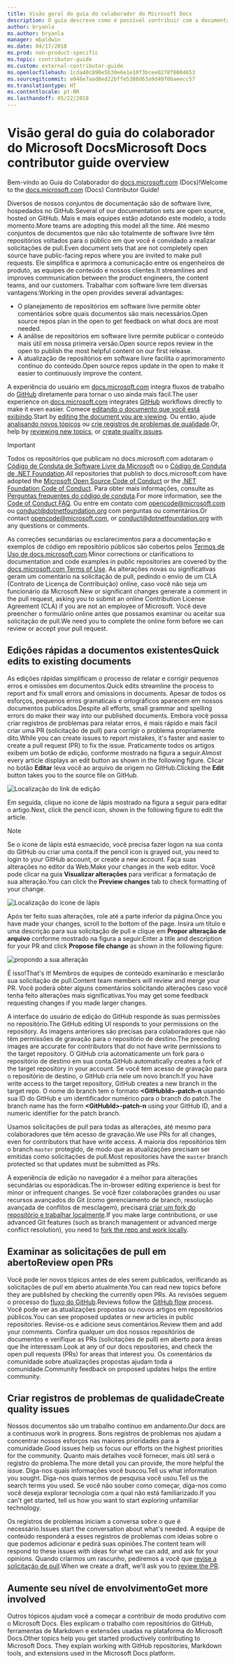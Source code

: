 ```yaml
---
title: Visão geral do guia do colaborador do Microsoft Docs
description: O guia descreve como é possível contribuir com a documentação da Microsoft do site docs.microsoft.com.
author: bryanla
ms.author: bryanla
manager: mbaldwin
ms.date: 04/17/2018
ms.prod: non-product-specific
ms.topic: contributor-guide
ms.custom: external-contributor-guide
ms.openlocfilehash: 1cda40c890e5b30e6e1e10f3bcee0278f8004653
ms.sourcegitcommit: e046e7aad8ed22bffe5380d63a9d40f0baeecc57
ms.translationtype: HT
ms.contentlocale: pt-BR
ms.lasthandoff: 05/22/2018
---
```

# <a name="microsoft-docs-contributor-guide-overview"></a><span data-ttu-id="fd05f-103">Visão geral do guia do colaborador do Microsoft Docs</span><span class="sxs-lookup"><span data-stu-id="fd05f-103">Microsoft Docs contributor guide overview</span></span>

<span data-ttu-id="fd05f-104">Bem-vindo ao Guia do Colaborador do [docs.microsoft.com](https://docs.microsoft.com) (Docs)!</span><span class="sxs-lookup"><span data-stu-id="fd05f-104">Welcome to the [docs.microsoft.com](https://docs.microsoft.com) (Docs) Contributor Guide!</span></span>

<span data-ttu-id="fd05f-105">Diversos de nossos conjuntos de documentação são de software livre, hospedados no GitHub.</span><span class="sxs-lookup"><span data-stu-id="fd05f-105">Several of our documentation sets are open source, hosted on GitHub.</span></span> <span data-ttu-id="fd05f-106">Mais e mais equipes estão adotando este modelo, a todo momento.</span><span class="sxs-lookup"><span data-stu-id="fd05f-106">More teams are adopting this model all the time.</span></span> <span data-ttu-id="fd05f-107">Até mesmo conjuntos de documentos que não são totalmente de software livre têm repositórios voltados para o público em que você é convidado a realizar solicitações de pull.</span><span class="sxs-lookup"><span data-stu-id="fd05f-107">Even document sets that are not completely open source have public-facing repos where you are invited to make pull requests.</span></span> <span data-ttu-id="fd05f-108">Ele simplifica e aprimora a comunicação entre os engenheiros de produto, as equipes de conteúdo e nossos clientes.</span><span class="sxs-lookup"><span data-stu-id="fd05f-108">It streamlines and improves communication between the product engineers, the content teams, and our customers.</span></span> <span data-ttu-id="fd05f-109">Trabalhar com software livre tem diversas vantagens:</span><span class="sxs-lookup"><span data-stu-id="fd05f-109">Working in the open provides several advantages:</span></span>

- <span data-ttu-id="fd05f-110">O planejamento de repositórios em software livre permite obter comentários sobre quais documentos são mais necessários.</span><span class="sxs-lookup"><span data-stu-id="fd05f-110">Open source repos plan in the open to get feedback on what docs are most needed.</span></span>
- <span data-ttu-id="fd05f-111">A análise de repositórios em software livre permite publicar o conteúdo mais útil em nossa primeira versão.</span><span class="sxs-lookup"><span data-stu-id="fd05f-111">Open source repos review in the open to publish the most helpful content on our first release.</span></span>
- <span data-ttu-id="fd05f-112">A atualização de repositórios em software livre facilita o aprimoramento contínuo do conteúdo.</span><span class="sxs-lookup"><span data-stu-id="fd05f-112">Open source repos update in the open to make it easier to continuously improve the content.</span></span>

<span data-ttu-id="fd05f-113">A experiência do usuário em [docs.microsoft.com](https://docs.microsoft.com) integra fluxos de trabalho do [GitHub](https://github.com) diretamente para tornar o uso ainda mais fácil.</span><span class="sxs-lookup"><span data-stu-id="fd05f-113">The user experience on [docs.microsoft.com](https://docs.microsoft.com) integrates [GitHub](https://github.com) workflows directly to make it even easier.</span></span> <span data-ttu-id="fd05f-114">Comece [editando o documento que você está exibindo](#quick-edits-to-existing-documents).</span><span class="sxs-lookup"><span data-stu-id="fd05f-114">Start by [editing the document you are viewing](#quick-edits-to-existing-documents).</span></span> <span data-ttu-id="fd05f-115">Ou então, ajude [analisando novos tópicos](#review-open-prs) ou [crie registros de problemas de qualidade](#create-quality-issues).</span><span class="sxs-lookup"><span data-stu-id="fd05f-115">Or, help by [reviewing new topics](#review-open-prs), or [create quality issues](#create-quality-issues).</span></span>

> [!IMPORTANT]
> <span data-ttu-id="fd05f-116">Todos os repositórios que publicam no docs.microsoft.com adotaram o [Código de Conduta de Software Livre da Microsoft](https://opensource.microsoft.com/codeofconduct/) ou o [Código de Conduta de .NET Foundation](https://dotnetfoundation.org/code-of-conduct).</span><span class="sxs-lookup"><span data-stu-id="fd05f-116">All repositories that publish to docs.microsoft.com have adopted the [Microsoft Open Source Code of Conduct](https://opensource.microsoft.com/codeofconduct/) or the [.NET Foundation Code of Conduct](https://dotnetfoundation.org/code-of-conduct).</span></span> <span data-ttu-id="fd05f-117">Para obter mais informações, consulte as [Perguntas frequentes do código de conduta](https://opensource.microsoft.com/codeofconduct/faq/).</span><span class="sxs-lookup"><span data-stu-id="fd05f-117">For more information, see the [Code of Conduct FAQ](https://opensource.microsoft.com/codeofconduct/faq/).</span></span> <span data-ttu-id="fd05f-118">Ou entre em contato com [opencode@microsoft.com](mailto:opencode@microsoft.com) ou [conduct@dotnetfoundation.org](mailto:conduct@dotnetfoundation.org) com perguntas ou comentários.</span><span class="sxs-lookup"><span data-stu-id="fd05f-118">Or contact [opencode@microsoft.com](mailto:opencode@microsoft.com), or [conduct@dotnetfoundation.org](mailto:conduct@dotnetfoundation.org) with any questions or comments.</span></span><br>
>
> <span data-ttu-id="fd05f-119">As correções secundárias ou esclarecimentos para a documentação e exemplos de código em repositório públicos são cobertos pelos [Termos de Uso de docs.microsoft.com](https://docs.microsoft.com/legal/termsofuse).</span><span class="sxs-lookup"><span data-stu-id="fd05f-119">Minor corrections or clarifications to documentation and code examples in public repositories are covered by the [docs.microsoft.com Terms of Use](https://docs.microsoft.com/legal/termsofuse).</span></span> <span data-ttu-id="fd05f-120">As alterações novas ou significativas geram um comentário na solicitação de pull, pedindo o envio de um CLA (Contrato de Licença de Contribuição) online, caso você não seja um funcionário da Microsoft.</span><span class="sxs-lookup"><span data-stu-id="fd05f-120">New or significant changes generate a comment in the pull request, asking you to submit an online Contribution License Agreement (CLA) if you are not an employee of Microsoft.</span></span> <span data-ttu-id="fd05f-121">Você deve preencher o formulário online antes que possamos examinar ou aceitar sua solicitação de pull.</span><span class="sxs-lookup"><span data-stu-id="fd05f-121">We need you to complete the online form before we can review or accept your pull request.</span></span>

## <a name="quick-edits-to-existing-documents"></a><span data-ttu-id="fd05f-122">Edições rápidas a documentos existentes</span><span class="sxs-lookup"><span data-stu-id="fd05f-122">Quick edits to existing documents</span></span>

<span data-ttu-id="fd05f-123">As edições rápidas simplificam o processo de relatar e corrigir pequenos erros e omissões em documentos.</span><span class="sxs-lookup"><span data-stu-id="fd05f-123">Quick edits streamline the process to report and fix small errors and omissions in documents.</span></span> <span data-ttu-id="fd05f-124">Apesar de todos os esforços, pequenos erros gramaticais e ortográficos aparecem em nossos documentos publicados.</span><span class="sxs-lookup"><span data-stu-id="fd05f-124">Despite all efforts, small grammar and spelling errors do make their way into our published documents.</span></span> <span data-ttu-id="fd05f-125">Embora você possa criar registros de problemas para relatar erros, é mais rápido e mais fácil criar uma PR (solicitação de pull) para corrigir o problema propriamente dito.</span><span class="sxs-lookup"><span data-stu-id="fd05f-125">While you can create issues to report mistakes, it's faster and easier to create a pull request (PR) to fix the issue.</span></span> <span data-ttu-id="fd05f-126">Praticamente todos os artigos exibem um botão de edição, conforme mostrado na figura a seguir.</span><span class="sxs-lookup"><span data-stu-id="fd05f-126">Almost every article displays an edit button as shown in the following figure.</span></span> <span data-ttu-id="fd05f-127">Clicar no botão **Editar** leva você ao arquivo de origem no GitHub.</span><span class="sxs-lookup"><span data-stu-id="fd05f-127">Clicking the **Edit** button takes you to the source file on GitHub.</span></span>

![Localização do link de edição](./media/index/edit-article.png)

<span data-ttu-id="fd05f-129">Em seguida, clique no ícone de lápis mostrado na figura a seguir para editar o artigo.</span><span class="sxs-lookup"><span data-stu-id="fd05f-129">Next, click the pencil icon, shown in the following figure to edit the article.</span></span>

> [!NOTE]
> <span data-ttu-id="fd05f-130">Se o ícone de lápis está esmaecido, você precisa fazer logon na sua conta do GitHub ou criar uma conta.</span><span class="sxs-lookup"><span data-stu-id="fd05f-130">If the pencil icon is grayed out, you need to login to your GitHub account, or create a new account.</span></span> <span data-ttu-id="fd05f-131">Faça suas alterações no editor da Web.</span><span class="sxs-lookup"><span data-stu-id="fd05f-131">Make your changes in the web editor.</span></span> <span data-ttu-id="fd05f-132">Você pode clicar na guia **Visualizar alterações** para verificar a formatação de sua alteração.</span><span class="sxs-lookup"><span data-stu-id="fd05f-132">You can click the **Preview changes** tab to check formatting of your change.</span></span>

![Localização do ícone de lápis](./media/index/editicon.png)

<span data-ttu-id="fd05f-134">Após ter feito suas alterações, role até a parte inferior da página.</span><span class="sxs-lookup"><span data-stu-id="fd05f-134">Once you have made your changes, scroll to the bottom of the page.</span></span> <span data-ttu-id="fd05f-135">Insira um título e uma descrição para sua solicitação de pull e clique em **Propor alteração de arquivo** conforme mostrado na figura a seguir:</span><span class="sxs-lookup"><span data-stu-id="fd05f-135">Enter a title and description for your PR and click **Propose file change** as shown in the following figure:</span></span>

![propondo a sua alteração](./media/index/submit-pull-request.png)

<span data-ttu-id="fd05f-137">É isso!</span><span class="sxs-lookup"><span data-stu-id="fd05f-137">That's it!</span></span> <span data-ttu-id="fd05f-138">Membros de equipes de conteúdo examinarão e mesclarão sua solicitação de pull.</span><span class="sxs-lookup"><span data-stu-id="fd05f-138">Content team members will review and merge your PR.</span></span> <span data-ttu-id="fd05f-139">Você poderá obter alguns comentários solicitando alterações caso você tenha feito alterações mais significativas.</span><span class="sxs-lookup"><span data-stu-id="fd05f-139">You may get some feedback requesting changes if you made larger changes.</span></span>

<span data-ttu-id="fd05f-140">A interface do usuário de edição do GitHub responde às suas permissões no repositório.</span><span class="sxs-lookup"><span data-stu-id="fd05f-140">The GitHub editing UI responds to your permissions on the repository.</span></span> <span data-ttu-id="fd05f-141">As imagens anteriores são precisas para colaboradores que não têm permissões de gravação para o repositório de destino.</span><span class="sxs-lookup"><span data-stu-id="fd05f-141">The preceding images are accurate for contributors that do not have write permissions to the target repository.</span></span> <span data-ttu-id="fd05f-142">O GitHub cria automaticamente um fork para o repositório de destino em sua conta.</span><span class="sxs-lookup"><span data-stu-id="fd05f-142">GitHub automatically creates a fork of the target repository in your account.</span></span> <span data-ttu-id="fd05f-143">Se você tem acesso de gravação para o repositório de destino, o GitHub cria nele um novo branch.</span><span class="sxs-lookup"><span data-stu-id="fd05f-143">If you have write access to the target repository, GitHub creates a new branch in the target repo.</span></span> <span data-ttu-id="fd05f-144">O nome do branch tem o formato **\<GitHubId\>-patch-n** usando sua ID do GitHub e um identificador numérico para o branch do patch.</span><span class="sxs-lookup"><span data-stu-id="fd05f-144">The branch name has the form **\<GitHubId\>-patch-n** using your GitHub ID, and a numeric identifier for the patch branch.</span></span>

<span data-ttu-id="fd05f-145">Usamos solicitações de pull para todas as alterações, até mesmo para colaboradores que têm acesso de gravação.</span><span class="sxs-lookup"><span data-stu-id="fd05f-145">We use PRs for all changes, even for contributors that have write access.</span></span> <span data-ttu-id="fd05f-146">A maioria dos repositórios têm o branch `master` protegido, de modo que as atualizações precisam ser emitidas como solicitações de pull.</span><span class="sxs-lookup"><span data-stu-id="fd05f-146">Most repositories have the `master` branch protected so that updates must be submitted as PRs.</span></span>

<span data-ttu-id="fd05f-147">A experiência de edição no navegador é a melhor para alterações secundárias ou esporádicas.</span><span class="sxs-lookup"><span data-stu-id="fd05f-147">The in-browser editing experience is best for minor or infrequent changes.</span></span> <span data-ttu-id="fd05f-148">Se você fizer colaborações grandes ou usar recursos avançados do Git (como gerenciamento de branch, resolução avançada de conflitos de mesclagem), precisará [criar um fork do repositório e trabalhar localmente](how-to-write-workflows-major.md).</span><span class="sxs-lookup"><span data-stu-id="fd05f-148">If you make large contributions, or use advanced Git features (such as branch management or advanced merge conflict resolution), you need to [fork the repo and work locally](how-to-write-workflows-major.md).</span></span>

## <a name="review-open-prs"></a><span data-ttu-id="fd05f-149">Examinar as solicitações de pull em aberto</span><span class="sxs-lookup"><span data-stu-id="fd05f-149">Review open PRs</span></span>

<span data-ttu-id="fd05f-150">Você pode ler novos tópicos antes de eles serem publicados, verificando as solicitações de pull em aberto atualmente.</span><span class="sxs-lookup"><span data-stu-id="fd05f-150">You can read new topics before they are published by checking the currently open PRs.</span></span> <span data-ttu-id="fd05f-151">As revisões seguem o processo do [fluxo do GitHub](https://guides.github.com/introduction/flow/).</span><span class="sxs-lookup"><span data-stu-id="fd05f-151">Reviews follow the [GitHub flow](https://guides.github.com/introduction/flow/) process.</span></span> <span data-ttu-id="fd05f-152">Você pode ver as atualizações propostas ou novos artigos em repositórios públicos.</span><span class="sxs-lookup"><span data-stu-id="fd05f-152">You can see proposed updates or new articles in public repositories.</span></span> <span data-ttu-id="fd05f-153">Revise-os e adicione seus comentários.</span><span class="sxs-lookup"><span data-stu-id="fd05f-153">Review them and add your comments.</span></span> <span data-ttu-id="fd05f-154">Confira qualquer um dos nossos repositórios de documentos e verifique as PRs (solicitações de pull) em aberto para áreas que lhe interessam.</span><span class="sxs-lookup"><span data-stu-id="fd05f-154">Look at any of our docs repositories, and check the open pull requests (PRs) for areas that interest you.</span></span> <span data-ttu-id="fd05f-155">Os comentários da comunidade sobre atualizações propostas ajudam toda a comunidade.</span><span class="sxs-lookup"><span data-stu-id="fd05f-155">Community feedback on proposed updates helps the entire community.</span></span>

## <a name="create-quality-issues"></a><span data-ttu-id="fd05f-156">Criar registros de problemas de qualidade</span><span class="sxs-lookup"><span data-stu-id="fd05f-156">Create quality issues</span></span>

<span data-ttu-id="fd05f-157">Nossos documentos são um trabalho contínuo em andamento.</span><span class="sxs-lookup"><span data-stu-id="fd05f-157">Our docs are a continuous work in progress.</span></span> <span data-ttu-id="fd05f-158">Bons registros de problemas nos ajudam a concentrar nossos esforços nas maiores prioridades para a comunidade.</span><span class="sxs-lookup"><span data-stu-id="fd05f-158">Good issues help us focus our efforts on the highest priorities for the community.</span></span> <span data-ttu-id="fd05f-159">Quanto mais detalhes você fornecer, mais útil será o registro do problema.</span><span class="sxs-lookup"><span data-stu-id="fd05f-159">The more detail you can provide, the more helpful the issue.</span></span> <span data-ttu-id="fd05f-160">Diga-nos quais informações você buscou.</span><span class="sxs-lookup"><span data-stu-id="fd05f-160">Tell us what information you sought.</span></span> <span data-ttu-id="fd05f-161">Diga-nos quais termos de pesquisa você usou.</span><span class="sxs-lookup"><span data-stu-id="fd05f-161">Tell us the search terms you used.</span></span> <span data-ttu-id="fd05f-162">Se você não souber como começar, diga-nos como você deseja explorar tecnologia com a qual não está familiarizado.</span><span class="sxs-lookup"><span data-stu-id="fd05f-162">If you can't get started, tell us how you want to start exploring unfamiliar technology.</span></span>

<span data-ttu-id="fd05f-163">Os registros de problemas iniciam a conversa sobre o que é necessário.</span><span class="sxs-lookup"><span data-stu-id="fd05f-163">Issues start the conversation about what's needed.</span></span> <span data-ttu-id="fd05f-164">A equipe de conteúdo responderá a esses registros de problemas com ideias sobre o que podemos adicionar e pedirá suas opiniões.</span><span class="sxs-lookup"><span data-stu-id="fd05f-164">The content team will respond to these issues with ideas for what we can add, and ask for your opinions.</span></span> <span data-ttu-id="fd05f-165">Quando criarmos um rascunho, pediremos a você que [revise a solicitação de pull](#review-open-prs).</span><span class="sxs-lookup"><span data-stu-id="fd05f-165">When we create a draft, we'll ask you to [review the PR](#review-open-prs).</span></span>

## <a name="get-more-involved"></a><span data-ttu-id="fd05f-166">Aumente seu nível de envolvimento</span><span class="sxs-lookup"><span data-stu-id="fd05f-166">Get more involved</span></span>

<span data-ttu-id="fd05f-167">Outros tópicos ajudam você a começar a contribuir de modo produtivo com o Microsoft Docs. Eles explicam o trabalho com repositórios do GitHub, ferramentas de Markdown e extensões usadas na plataforma do Microsoft Docs.</span><span class="sxs-lookup"><span data-stu-id="fd05f-167">Other topics help you get started productively contributing to Microsoft Docs. They explain working with GitHub repositories, Markdown tools, and extensions used in the Microsoft Docs platform.</span></span>
